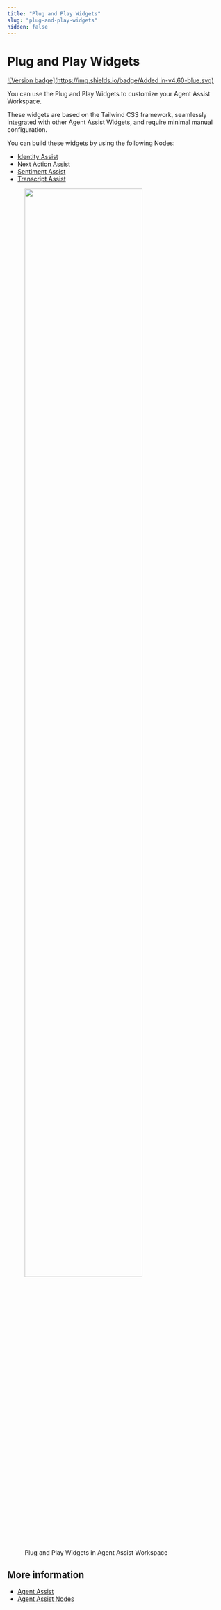 ```yaml
---
title: "Plug and Play Widgets"
slug: "plug-and-play-widgets"
hidden: false
---
```


# Plug and Play Widgets

[![Version badge](https://img.shields.io/badge/Added in-v4.60-blue.svg)](../release-notes/4.60.md)

You can use the Plug and Play Widgets to customize your Agent Assist Workspace.

These widgets are based on the Tailwind CSS framework, seamlessly integrated with other Agent Assist Widgets, and require minimal manual configuration.

You can build these widgets by using the following Nodes:

- [Identity Assist](../ai/flow-nodes/agent-assist/identity-assist.md)
- [Next Action Assist](../ai/flow-nodes/agent-assist/next-action-assist.md)
- [Sentiment Assist](../ai/flow-nodes/agent-assist/sentiment-assist.md)
- [Transcript Assist](../ai/flow-nodes/agent-assist/transcript-assist.md)

<figure>
  <img class="image-center" src="{{config.site_url}}agent-assist/images/plug-and-play-widgets.png" width="80%"/>
  <figcaption>Plug and Play Widgets in Agent Assist Workspace</figcaption>
</figure>

## More information

- [Agent Assist](overview.md)
- [Agent Assist Nodes](../ai/flow-nodes/agent-assist/overview.md)
